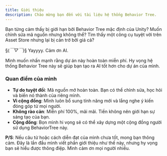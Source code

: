 ```yaml
---
title: Giới thiệu
description: Chào mừng bạn đến với tài liệu hệ thống Behavior Tree.
---
```


Bạn từng cảm thấy bị giới hạn bởi Behavior Tree mặc định của Unity? Muốn chỉnh sửa mã nguồn nhưng không thể? Tìm thấy một công cụ tuyệt vời trên Asset Store nhưng lại bị cản trở bởi giá cả?

§(*￣▽￣*)§ Yayyyy. Cảm ơn AI.

Mình muốn nhấn mạnh rằng dự án này hoàn toàn miễn phí. Hy vọng hệ thống Behavior Tree này sẽ giúp bạn tạo ra AI tốt hơn cho dự án của mình.

### Quan điểm của mình
- **Tự do tuyệt đối**: Mã nguồn mở hoàn toàn. Bạn có thể chỉnh sửa, học hỏi và biến nó thành của riêng mình.
- **Vì cộng đồng**: Mình luôn bổ sung tính năng mới và lắng nghe ý kiến đóng góp từ mọi người.
- **Không rào cản**: Miễn phí 100%, mãi mãi. Tiền không nên giới hạn sự sáng tạo của bạn.
- **Cộng đồng**: Bọn mình hi vọng sẽ có thể xây dựng một cộng đồng người sử dụng BehaviorTree này.

**P/S**: Nếu câu từ hoặc cách diễn đạt của mình chưa tốt, mong bạn thông cảm. Đây là lần đầu mình viết phần giới thiệu như thế này, nhưng hy vọng bạn sẽ hiểu được thông điệp. Mình cảm ơn mọi người nhiều.